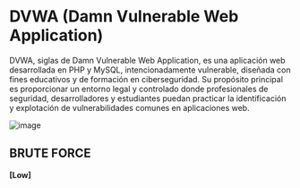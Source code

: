 # DVWA (Damn Vulnerable Web Application)
​DVWA, siglas de Damn Vulnerable Web Application, es una aplicación web desarrollada en PHP y MySQL, intencionadamente vulnerable, diseñada con fines educativos y de formación en ciberseguridad. Su propósito principal es proporcionar un entorno legal y controlado donde profesionales de seguridad, desarrolladores y estudiantes puedan practicar la identificación y explotación de vulnerabilidades comunes en aplicaciones web.

![image](https://github.com/user-attachments/assets/60423b60-f515-490e-a8ac-90655f6fbb9a)

## BRUTE FORCE
**[Low]**
